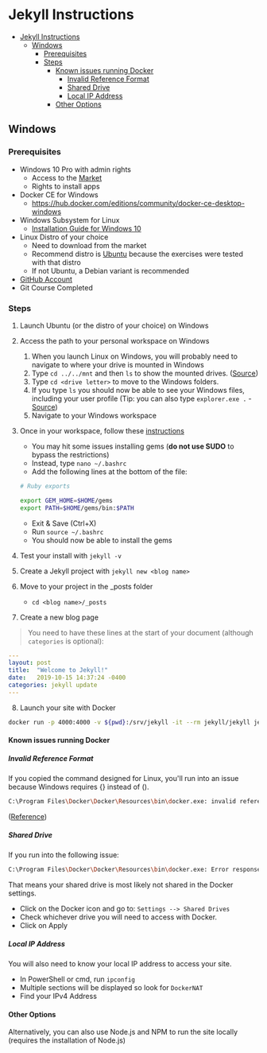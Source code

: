 # Jekyll Instructions

- [Jekyll Instructions](#jekyll-instructions)
  - [Windows](#windows)
    - [Prerequisites](#prerequisites)
    - [Steps](#steps)
      - [Known issues running Docker](#known-issues-running-docker)
        - [Invalid Reference Format](#invalid-reference-format)
        - [Shared Drive](#shared-drive)
        - [Local IP Address](#local-ip-address)
      - [Other Options](#other-options)

## Windows

### Prerequisites

* Windows 10 Pro with admin rights
  * Access to the [Market](https://www.microsoft.com/en-ca/store/apps/windows?icid=CNavAppsWindowsApps)
  * Rights to install apps
* Docker CE for Windows
  * https://hub.docker.com/editions/community/docker-ce-desktop-windows
* Windows Subsystem for Linux
  * [Installation Guide for Windows 10](https://docs.microsoft.com/en-us/windows/wsl/install-win10)
* Linux Distro of your choice
  * Need to download from the market
  * Recommend distro is [Ubuntu](https://www.microsoft.com/en-ca/p/ubuntu/9nblggh4msv6?activetab=pivot:overviewtab) because the exercises were tested with that distro
  * If not Ubuntu, a Debian variant is recommended
* [GitHub Account](https://github.com/)
* Git Course Completed

### Steps

1. Launch Ubuntu (or the distro of your choice) on Windows
2. Access the path to your personal workspace on Windows
   1. When you launch Linux on Windows, you will probably need to navigate to where your drive is mounted in Windows
   2. Type `cd ../../mnt` and then `ls` to show the mounted drives. ([Source](https://docs.microsoft.com/en-us/windows/wsl/install-win10))
   3. Type `cd <drive letter>` to move to the Windows folders.
   4. If you type `ls` you should now be able to see your Windows files, including your user profile (Tip: you can also type `explorer.exe .` - [Source](https://www.omgubuntu.co.uk/2019/02/access-linux-files-from-windows-explorer-wsl))
   5. Navigate to your Windows workspace
3. Once in your workspace, follow these [instructions](https://jekyllrb.com/docs/installation/windows/#installation-via-bash-on-windows-10)
   * You may hit some issues installing gems (**do not use SUDO** to bypass the restrictions)
   * Instead, type `nano ~/.bashrc`
   * Add the following lines at the bottom of the file:

   ```bash
   # Ruby exports

   export GEM_HOME=$HOME/gems
   export PATH=$HOME/gems/bin:$PATH
   ```

   * Exit & Save (Ctrl+X)
   * Run `source ~/.bashrc`
   * You should now be able to install the gems

4. Test your install with `jekyll -v`
5. Create a Jekyll project with `jekyll new <blog name>`
6. Move to your project in the _posts folder
   * `cd <blog name>/_posts`
7. Create a new blog page

>You need to have these lines at the start of your document (although `categories` is optional):

```yaml
---
layout: post
title:  "Welcome to Jekyll!"
date:   2019-10-15 14:37:24 -0400
categories: jekyll update
---
```
<!-- markdownlint-disable MD029 -->
8. Launch your site with Docker
<!-- markdownlint-enable MD029 -->

```bash
docker run -p 4000:4000 -v ${pwd}:/srv/jekyll -it --rm jekyll/jekyll jekyll serve
```

#### Known issues running Docker

##### Invalid Reference Format

If you copied the command designed for Linux, you'll run into an issue because Windows requires {} instead of ().

```bash
C:\Program Files\Docker\Docker\Resources\bin\docker.exe: invalid reference format.  
```

([Reference](https://github.com/OpenDroneMap/ODM/issues/591#issuecomment-377839741))

##### Shared Drive

If you run into the following issue:

```bash
C:\Program Files\Docker\Docker\Resources\bin\docker.exe: Error response from daemon: Drive has not been shared.
```

That means your shared drive is most likely not shared in the Docker settings.

* Click on the Docker icon and go to: `Settings --> Shared Drives`
* Check whichever drive you will need to access with Docker.
* Click on Apply

##### Local IP Address

You will also need to know your local IP address to access your site.

* In PowerShell or cmd, run `ipconfig`
* Multiple sections will be displayed so look for `DockerNAT`
* Find your IPv4 Address

#### Other Options

Alternatively, you can also use Node.js and NPM to run the site locally (requires the installation of Node.js)
